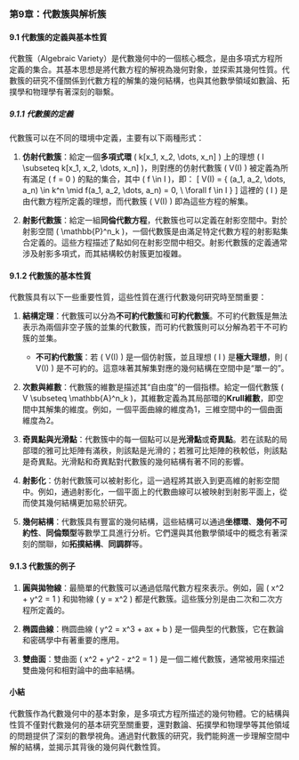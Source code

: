 ### 第9章：代數簇與解析簇

#### 9.1 代數簇的定義與基本性質

代數簇（Algebraic Variety）是代數幾何中的一個核心概念，是由多項式方程所定義的集合。其基本思想是將代數方程的解視為幾何對象，並探索其幾何性質。代數簇的研究不僅關係到代數方程的解集的幾何結構，也與其他數學領域如數論、拓撲學和物理學有著深刻的聯繫。

##### 9.1.1 代數簇的定義

代數簇可以在不同的環境中定義，主要有以下兩種形式：

1. **仿射代數簇**：給定一個**多項式環** \( k[x_1, x_2, \dots, x_n] \) 上的理想 \( I \subseteq k[x_1, x_2, \dots, x_n] \)，則對應的仿射代數簇 \( V(I) \) 被定義為所有滿足 \( f = 0 \) 的點的集合，其中 \( f \in I \)，即：
   \[
   V(I) = \{ (a_1, a_2, \dots, a_n) \in k^n \mid f(a_1, a_2, \dots, a_n) = 0, \ \forall f \in I \}
   \]
   這裡的 \( I \) 是由代數方程所定義的理想，而代數簇 \( V(I) \) 即為這些方程的解集。

2. **射影代數簇**：給定一組**同倫代數方程**，代數簇也可以定義在射影空間中。對於射影空間 \( \mathbb{P}^n_k \)，一個代數簇是由滿足特定代數方程的射影點集合定義的。這些方程描述了點如何在射影空間中相交。射影代數簇的定義通常涉及射影多項式，而其結構較仿射簇更加複雜。

#### 9.1.2 代數簇的基本性質

代數簇具有以下一些重要性質，這些性質在進行代數幾何研究時至關重要：

1. **結構定理**：代數簇可以分為**不可約代數簇**和**可約代數簇**。不可約代數簇是無法表示為兩個非空子簇的並集的代數簇，而可約代數簇則可以分解為若干不可約簇的並集。
   
   - **不可約代數簇**：若 \( V(I) \) 是一個仿射簇，並且理想 \( I \) 是**極大理想**，則 \( V(I) \) 是不可約的。這意味著其解集對應的幾何結構在空間中是“單一的”。
   
2. **次數與維數**：代數簇的維數是描述其“自由度”的一個指標。給定一個代數簇 \( V \subseteq \mathbb{A}^n_k \)，其維數定義為其局部環的**Krull維數**，即空間中其解集的維度。例如，一個平面曲線的維度為1，三維空間中的一個曲面維度為2。

3. **奇異點與光滑點**：代數簇中的每一個點可以是**光滑點**或**奇異點**。若在該點的局部環的雅可比矩陣有滿秩，則該點是光滑的；若雅可比矩陣的秩較低，則該點是奇異點。光滑點和奇異點對代數簇的幾何結構有著不同的影響。

4. **射影化**：仿射代數簇可以被射影化，這一過程將其嵌入到更高維的射影空間中。例如，通過射影化，一個平面上的代數曲線可以被映射到射影平面上，從而使其幾何結構更加易於研究。

5. **幾何結構**：代數簇具有豐富的幾何結構，這些結構可以通過**坐標環**、**幾何不可約性**、**同倫類型**等數學工具進行分析。它們還與其他數學領域中的概念有著深刻的關聯，如**拓撲結構**、**同調群**等。

#### 9.1.3 代數簇的例子

1. **圓與拋物線**：最簡單的代數簇可以通過低階代數方程來表示。例如，圓 \( x^2 + y^2 = 1 \) 和拋物線 \( y = x^2 \) 都是代數簇。這些簇分別是由二次和二次方程所定義的。

2. **椭圆曲線**：椭圆曲線 \( y^2 = x^3 + ax + b \) 是一個典型的代數簇，它在數論和密碼學中有著重要的應用。

3. **雙曲面**：雙曲面 \( x^2 + y^2 - z^2 = 1 \) 是一個二維代數簇，通常被用來描述雙曲幾何和相對論中的曲率結構。

#### 小結

代數簇作為代數幾何中的基本對象，是多項式方程所描述的幾何物體。它的結構與性質不僅對代數幾何的基本研究至關重要，還對數論、拓撲學和物理學等其他領域的問題提供了深刻的數學視角。通過對代數簇的研究，我們能夠進一步理解空間中解的結構，並揭示其背後的幾何與代數性質。